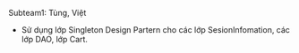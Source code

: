 Subteam1: Tùng, Việt
+ Sử dụng lớp Singleton Design Partern cho các lớp SesionInfomation, các lớp DAO, lớp Cart.

